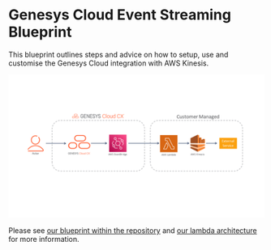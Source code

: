 # Genesys Cloud Event Streaming Blueprint

This blueprint outlines steps and advice on how to setup, use and customise the Genesys Cloud integration with AWS Kinesis.

![ARCHITECTURE](blueprint/images/flowchart.png)

Please see [our blueprint within the repository](/blueprint/index.md) and [our lambda architecture](/lambda_architecture.md) for more information.
